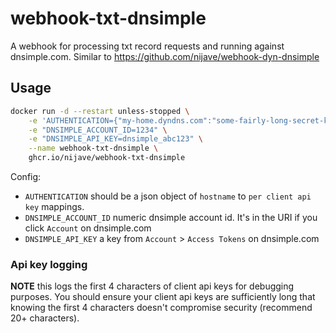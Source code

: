 # webhook-txt-dnsimple
A webhook for processing txt record requests and running against dnsimple.com. Similar to https://github.com/nijave/webhook-dyn-dnsimple

## Usage
```bash
docker run -d --restart unless-stopped \
	-e 'AUTHENTICATION={"my-home.dyndns.com":"some-fairly-long-secret-key"}' \
	-e "DNSIMPLE_ACCOUNT_ID=1234" \
	-e "DNSIMPLE_API_KEY=dnsimple_abc123" \
	--name webhook-txt-dnsimple \
	ghcr.io/nijave/webhook-txt-dnsimple
```

Config:
- `AUTHENTICATION` should be a json object of `hostname` to `per client api key` mappings.
- `DNSIMPLE_ACCOUNT_ID` numeric dnsimple account id. It's in the URI if you click `Account` on dnsimple.com
- `DNSIMPLE_API_KEY` a key from `Account` > `Access Tokens` on dnsimple.com

### Api key logging
**NOTE** this logs the first 4 characters of client api keys for debugging purposes. You should ensure your client api keys are sufficiently long that knowing the first 4 characters doesn't compromise security (recommend 20+ characters).